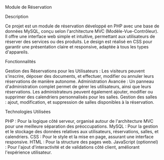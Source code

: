 Module de Réservation

Description

Ce projet est un module de réservation développé en PHP avec une base de données MySQL, conçu selon l'architecture MVC (Modèle-Vue-Contrôleur). Il offre une interface web simple et intuitive, permettant aux utilisateurs de réserver des services ou des produits. Le design est réalisé en CSS pour garantir une présentation claire et responsive, adaptée à tous les types d'appareils.

Fonctionnalités

Gestion des Réservations pour les Utilisateurs :
Les visiteurs peuvent s'inscrire, déposer des documents, et effectuer, modifier ou annuler leurs réservations de manière autonome.
Administration Avancée :
Un panneau d'administration complet permet de gérer les utilisateurs, ainsi que leurs réservations.
Les administrateurs peuvent également ajouter, modifier ou supprimer des calendriers personnalisés pour les salles.
Gestion des salles : ajout, modification, et suppression de salles disponibles à la réservation.


Technologies Utilisées

PHP : Pour la logique côté serveur, organisé autour de l'architecture MVC pour une meilleure séparation des préoccupations.
MySQL : Pour la gestion et le stockage des données relatives aux utilisateurs, réservations, salles, et calendriers.
CSS : Pour le style et la mise en page, assurant une interface responsive.
HTML : Pour la structure des pages web.
JavaScript (optionnel) : Pour l'ajout d'interactivité et de validations côté client, améliorant l'expérience utilisateur.
